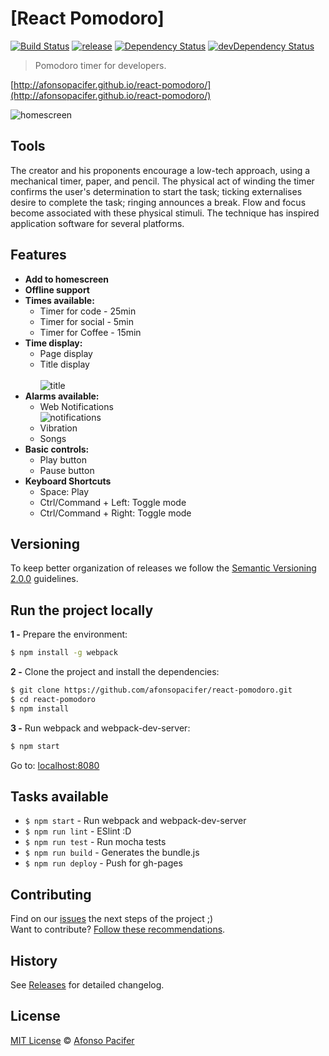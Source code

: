 # [React Pomodoro]

[![Build Status](https://travis-ci.org/afonsopacifer/react-pomodoro.svg?branch=master)](https://travis-ci.org/afonsopacifer/react-pomodoro)
[![release](https://img.shields.io/badge/release-v0.4.1-brightgreen.svg)](https://github.com/afonsopacifer/react-pomodoro/archive/0.4.1.zip)
[![Dependency Status](https://david-dm.org/afonsopacifer/react-pomodoro.svg)](https://david-dm.org/afonsopacifer/react-pomodoro)
[![devDependency Status](https://david-dm.org/afonsopacifer/react-pomodoro/dev-status.svg)](https://david-dm.org/afonsopacifer/react-pomodoro#info=devDependencies)

> Pomodoro timer for developers.

[http://afonsopacifer.github.io/react-pomodoro/](http://afonsopacifer.github.io/react-pomodoro/)

![homescreen](homescreen.png)

## Tools
The creator and his proponents encourage a low-tech approach, using a mechanical timer, paper, and pencil. The physical act of winding the timer confirms the user's determination to start the task; ticking externalises desire to complete the task; ringing announces a break. Flow and focus become associated with these physical stimuli.
The technique has inspired application software for several platforms.

## Features

- **Add to homescreen**
- **Offline support**
- **Times available:**
  - Timer for code - 25min
  - Timer for social - 5min
  - Timer for Coffee - 15min
- **Time display:**
  - Page display
  - Title display <br><br>
  ![title](title.jpg)
- **Alarms available:**
  - Web Notifications <br>
  ![notifications](notifications.png)
  - Vibration
  - Songs
- **Basic controls:**
  - Play button
  - Pause button
- **Keyboard Shortcuts**
  - Space: Play
  - Ctrl/Command + Left: Toggle mode
  - Ctrl/Command + Right: Toggle mode

## Versioning

To keep better organization of releases we follow the [Semantic Versioning 2.0.0](http://semver.org/) guidelines.

## Run the project locally

**1 -** Prepare the environment:

```sh
$ npm install -g webpack
```

**2 -** Clone the project and install the dependencies:

```sh
$ git clone https://github.com/afonsopacifer/react-pomodoro.git
$ cd react-pomodoro
$ npm install
```
**3 -** Run webpack and webpack-dev-server:

```sh
$ npm start
```

Go to: [localhost:8080](http://localhost:8080/)

## Tasks available

- `$ npm start` - Run webpack and webpack-dev-server
- `$ npm run lint` - ESlint :D
- `$ npm run test` - Run mocha tests
- `$ npm run build` - Generates the bundle.js
- `$ npm run deploy` - Push for gh-pages


## Contributing
Find on our [issues](https://github.com/afonsopacifer/react-pomodoro/issues/) the next steps of the project ;)
<br>
Want to contribute? [Follow these recommendations](https://github.com/afonsopacifer/react-pomodoro/blob/master/CONTRIBUTING.md).

## History
See [Releases](https://github.com/afonsopacifer/react-pomodoro/releases) for detailed changelog.

## License
[MIT License](https://github.com/afonsopacifer/react-pomodoro/blob/master/LICENSE.md) © [Afonso Pacifer](http://afonsopacifer.com/)
